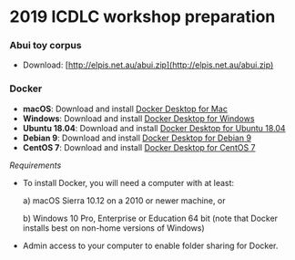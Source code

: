 # 2019 ICDLC workshop preparation

### Abui toy corpus

- Download: [http://elpis.net.au/abui.zip](http://elpis.net.au/abui.zip)

### Docker

- **macOS**: Download and install [Docker Desktop for Mac](https://hub.docker.com/editions/community/docker-ce-desktop-mac#installation)
- **Windows**: Download and install [Docker Desktop for Windows](https://hub.docker.com/editions/community/docker-ce-desktop-windows#docker-desktop-for-windows)
- **Ubuntu 18.04**: Download and install [Docker Desktop for Ubuntu 18.04](https://www.digitalocean.com/community/tutorials/how-to-install-and-use-docker-on-ubuntu-18-04)
- **Debian 9**: Download and install [Docker Desktop for Debian 9](https://www.digitalocean.com/community/tutorials/how-to-install-and-use-docker-on-debian-9)
- **CentOS 7**: Download and install [Docker Desktop for CentOS 7](https://www.digitalocean.com/community/tutorials/how-to-install-and-use-docker-on-centos-7)

*Requirements*

* To install Docker, you will need a computer with at least:

	a) macOS Sierra 10.12 on a 2010 or newer machine, or

	b) Windows 10 Pro, Enterprise or Education 64 bit (note that Docker installs best on non-home versions of Windows)

* Admin access to your computer to enable folder sharing for Docker.
